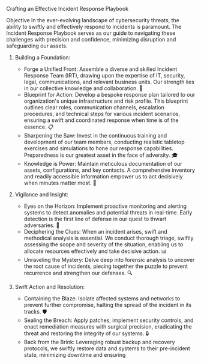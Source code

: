 
Crafting an Effective Incident Response Playbook

Objective
In the ever-evolving landscape of cybersecurity threats, the ability to swiftly and effectively respond to incidents is paramount. The Incident Response Playbook serves as our guide to navigating these challenges with precision and confidence, minimizing disruption and safeguarding our assets.

1. Building a Foundation:
   - Forge a Unified Front: Assemble a diverse and skilled Incident Response Team (IRT), drawing upon the expertise of IT, security, legal, communications, and relevant business units. Our strength lies in our collective knowledge and collaboration. 👥
   - Blueprint for Action: Develop a bespoke response plan tailored to our organization's unique infrastructure and risk profile. This blueprint outlines clear roles, communication channels, escalation procedures, and technical steps for various incident scenarios, ensuring a swift and coordinated response when time is of the essence. 📋
   - Sharpening the Saw: Invest in the continuous training and development of our team members, conducting realistic tabletop exercises and simulations to hone our response capabilities. Preparedness is our greatest asset in the face of adversity. 🎓
   - Knowledge is Power: Maintain meticulous documentation of our assets, configurations, and key contacts. A comprehensive inventory and readily accessible information empower us to act decisively when minutes matter most. 📝

2. Vigilance and Insight:
   - Eyes on the Horizon: Implement proactive monitoring and alerting systems to detect anomalies and potential threats in real-time. Early detection is the first line of defense in our quest to thwart adversaries. 🚨
   - Deciphering the Clues: When an incident arises, swift and methodical analysis is essential. We conduct thorough triage, swiftly assessing the scope and severity of the situation, enabling us to allocate resources effectively and take decisive action. 📊
   - Unraveling the Mystery: Delve deep into forensic analysis to uncover the root cause of incidents, piecing together the puzzle to prevent recurrence and strengthen our defenses. 🔍

3. Swift Action and Resolution:
   - Containing the Blaze: Isolate affected systems and networks to prevent further compromise, halting the spread of the incident in its tracks. 🛡️
   - Sealing the Breach: Apply patches, implement security controls, and enact remediation measures with surgical precision, eradicating the threat and restoring the integrity of our systems. 🔒
   - Back from the Brink: Leveraging robust backup and recovery protocols, we swiftly restore data and systems to their pre-incident state, minimizing downtime and ensuring

